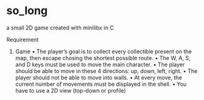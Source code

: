 # so_long
a small 2D game created with minilibx in C


Requirement

1. Game
• The player’s goal is to collect every collectible present on the map, then escape
chosing the shortest possible route.
• The W, A, S, and D keys must be used to move the main character.
• The player should be able to move in these 4 directions: up, down, left, right.
• The player should not be able to move into walls.
• At every move, the current number of movements must be displayed in the shell.
• You have to use a 2D view (top-down or profile)
